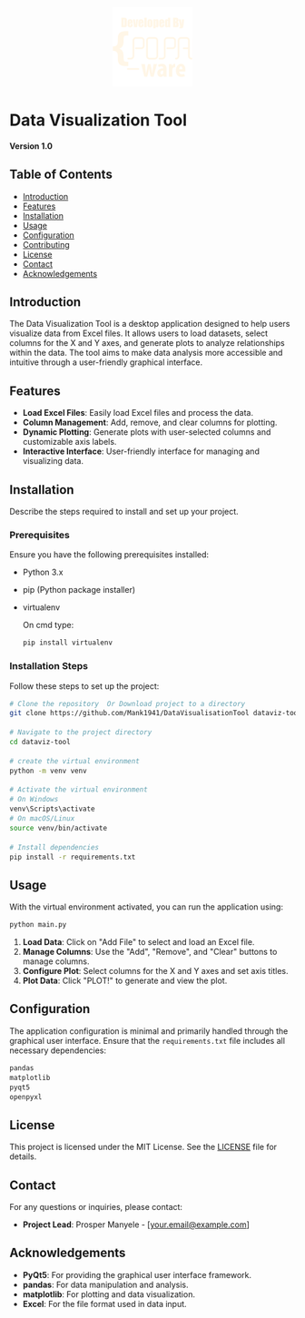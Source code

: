 <p align="center">
    <img src="res/logo.png">
</p>

# Data Visualization Tool

#### Version 1.0

## Table of Contents
- [Introduction](#introduction)
- [Features](#features)
- [Installation](#installation)
- [Usage](#usage)
- [Configuration](#configuration)
- [Contributing](#contributing)
- [License](#license)
- [Contact](#contact)
- [Acknowledgements](#acknowledgements)

## Introduction
The Data Visualization Tool is a desktop application designed to help users visualize data from Excel files. It allows users to load datasets, select columns for the X and Y axes, and generate plots to analyze relationships within the data. The tool aims to make data analysis more accessible and intuitive through a user-friendly graphical interface.

## Features
- **Load Excel Files**: Easily load Excel files and process the data.
- **Column Management**: Add, remove, and clear columns for plotting.
- **Dynamic Plotting**: Generate plots with user-selected columns and customizable axis labels.
- **Interactive Interface**: User-friendly interface for managing and visualizing data.

## Installation
Describe the steps required to install and set up your project.

### Prerequisites
Ensure you have the following prerequisites installed:
- Python 3.x
- pip (Python package installer)
- virtualenv

  On cmd type:
  ```sh
  pip install virtualenv
  ```

### Installation Steps
Follow these steps to set up the project:

```sh
# Clone the repository  Or Download project to a directory
git clone https://github.com/Mank1941/DataVisualisationTool dataviz-tool

# Navigate to the project directory
cd dataviz-tool

# create the virtual environment
python -m venv venv

# Activate the virtual environment
# On Windows
venv\Scripts\activate
# On macOS/Linux
source venv/bin/activate

# Install dependencies
pip install -r requirements.txt
```

## Usage
With the virtual environment activated, you can run the application using:
```sh
python main.py
```

1. **Load Data**: Click on "Add File" to select and load an Excel file.
2. **Manage Columns**: Use the "Add", "Remove", and "Clear" buttons to manage columns.
3. **Configure Plot**: Select columns for the X and Y axes and set axis titles.
4. **Plot Data**: Click "PLOT!" to generate and view the plot.

## Configuration
The application configuration is minimal and primarily handled through the graphical user interface. Ensure that the `requirements.txt` file includes all necessary dependencies:

```txt
pandas
matplotlib
pyqt5
openpyxl
```

## License
This project is licensed under the MIT License. See the [LICENSE](LICENSE) file for details.

## Contact
For any questions or inquiries, please contact:
- **Project Lead**: Prosper Manyele - [your.email@example.com]

## Acknowledgements
- **PyQt5**: For providing the graphical user interface framework.
- **pandas**: For data manipulation and analysis.
- **matplotlib**: For plotting and data visualization.
- **Excel**: For the file format used in data input.


